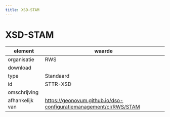 ```yaml
---
title: XSD-STAM
---
```


# XSD-STAM

|element|waarde|
|-----|------|
| organisatie  |RWS|
| download  | [](<>)|
| type  |Standaard|
| id  |STTR-XSD|
| omschrijving  ||
|afhankelijk van |https://geonovum.github.io/dso-configuratiemanagement/ci/RWS/STAM|

